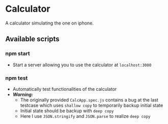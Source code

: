 # Calculator
A calculator simulating the one on iphone.

## Available scripts
### npm start
- Start a server allowing you to use the calculator at `localhost:3000`
### npm test
- Automatically test functionalities of the calculator
- ***Warning:***
    - The originally provided `CalcApp.spec.js` contains a bug at the last testcase which uses `shallow copy` to temporarily backup initial state
    - Initial state should be backup with `deep copy`
    - Here I use `JSON.stringify` and `JSON.parse` to realize `deep copy`

